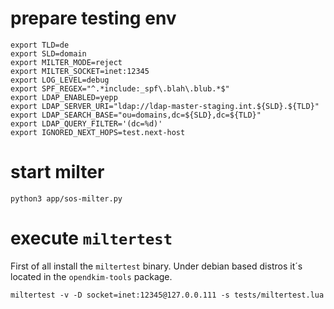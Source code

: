 # prepare testing env
```
export TLD=de
export SLD=domain
export MILTER_MODE=reject
export MILTER_SOCKET=inet:12345
export LOG_LEVEL=debug
export SPF_REGEX="^.*include:_spf\.blah\.blub.*$"
export LDAP_ENABLED=yepp
export LDAP_SERVER_URI="ldap://ldap-master-staging.int.${SLD}.${TLD}"
export LDAP_SEARCH_BASE="ou=domains,dc=${SLD},dc=${TLD}"
export LDAP_QUERY_FILTER='(dc=%d)'
export IGNORED_NEXT_HOPS=test.next-host
```

# start milter
`python3 app/sos-milter.py`

# execute `miltertest`
First of all install the `miltertest` binary. Under debian based distros 
it´s located in the `opendkim-tools` package.

`miltertest -v -D socket=inet:12345@127.0.0.111 -s tests/miltertest.lua`